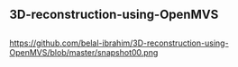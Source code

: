 ## 3D-reconstruction-using-OpenMVS

##
https://github.com/belal-ibrahim/3D-reconstruction-using-OpenMVS/blob/master/snapshot00.png
